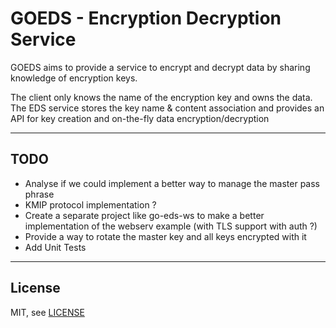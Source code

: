 # GOEDS - Encryption Decryption Service
GOEDS aims to provide a service to encrypt and decrypt data by sharing knowledge of encryption keys.

The client only knows the name of the encryption key and owns the data.
The EDS service stores the key name & content association and provides an API for key creation and on-the-fly data encryption/decryption

---
## TODO

- Analyse if we could implement a better way to manage the master pass phrase
- KMIP protocol implementation ?
- Create a separate project like go-eds-ws to make a better implementation of the webserv example (with TLS support with auth ?)
- Provide a way to rotate the master key and all keys encrypted with it
- Add Unit Tests

---

License
-------

MIT, see [LICENSE](LICENSE)